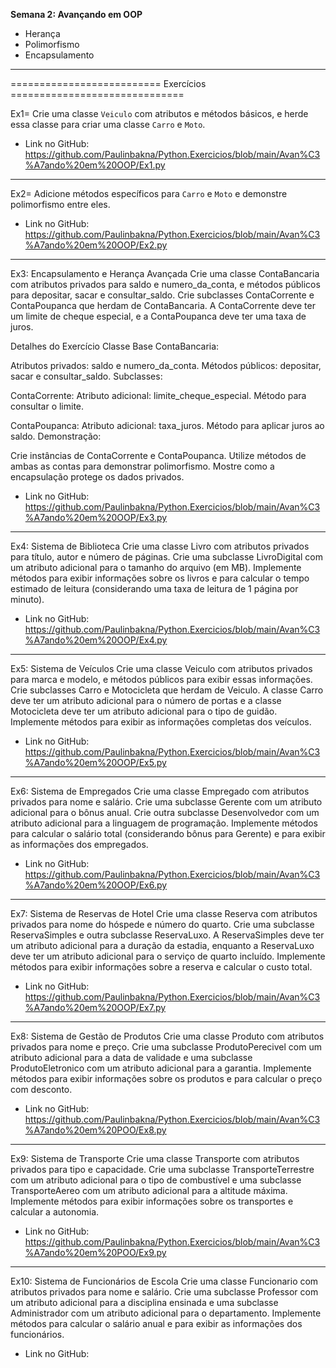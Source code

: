 **Semana 2: Avançando em OOP**

- Herança
- Polimorfismo
- Encapsulamento

---

========================== Exercícios ==============================

Ex1= Crie uma classe `Veiculo` com atributos e métodos básicos, e herde essa classe para criar uma classe `Carro` e `Moto`.

- Link no GitHub: https://github.com/Paulinbakna/Python.Exercicios/blob/main/Avan%C3%A7ando%20em%20OOP/Ex1.py

---

Ex2= Adicione métodos específicos para `Carro` e `Moto` e demonstre polimorfismo entre eles.

- Link no GitHub: https://github.com/Paulinbakna/Python.Exercicios/blob/main/Avan%C3%A7ando%20em%20OOP/Ex2.py

---

Ex3: Encapsulamento e Herança Avançada
Crie uma classe ContaBancaria com atributos privados para saldo e numero_da_conta, e métodos públicos para depositar, sacar e consultar_saldo. Crie subclasses ContaCorrente e ContaPoupanca que herdam de ContaBancaria. A ContaCorrente deve ter um limite de cheque especial, e a ContaPoupanca deve ter uma taxa de juros.

Detalhes do Exercício
Classe Base ContaBancaria:

Atributos privados: saldo e numero_da_conta.
Métodos públicos: depositar, sacar e consultar_saldo.
Subclasses:

ContaCorrente:
Atributo adicional: limite_cheque_especial.
Método para consultar o limite.

ContaPoupanca:
Atributo adicional: taxa_juros.
Método para aplicar juros ao saldo.
Demonstração:

Crie instâncias de ContaCorrente e ContaPoupanca.
Utilize métodos de ambas as contas para demonstrar polimorfismo.
Mostre como a encapsulação protege os dados privados.

- Link no GitHub: https://github.com/Paulinbakna/Python.Exercicios/blob/main/Avan%C3%A7ando%20em%20OOP/Ex3.py

---

Ex4: Sistema de Biblioteca
Crie uma classe Livro com atributos privados para título, autor e número de páginas. 
Crie uma subclasse LivroDigital com um atributo adicional para o tamanho do arquivo (em MB). Implemente métodos para exibir informações sobre os livros e para calcular o tempo estimado de leitura (considerando uma taxa de leitura de 1 página por minuto).

- Link no GitHub: https://github.com/Paulinbakna/Python.Exercicios/blob/main/Avan%C3%A7ando%20em%20OOP/Ex4.py

---

Ex5: Sistema de Veículos
Crie uma classe Veiculo com atributos privados para marca e modelo, e métodos públicos para exibir essas informações. 
Crie subclasses Carro e Motocicleta que herdam de Veiculo. 
A classe Carro deve ter um atributo adicional para o número de portas e a classe Motocicleta deve ter um atributo adicional para o tipo de guidão. 
Implemente métodos para exibir as informações completas dos veículos.

- Link no GitHub: https://github.com/Paulinbakna/Python.Exercicios/blob/main/Avan%C3%A7ando%20em%20OOP/Ex5.py

---

Ex6: Sistema de Empregados
Crie uma classe Empregado com atributos privados para nome e salário. 
Crie uma subclasse Gerente com um atributo adicional para o bônus anual. 
Crie outra subclasse Desenvolvedor com um atributo adicional para a linguagem de programação. 
Implemente métodos para calcular o salário total (considerando bônus para Gerente) e para exibir as informações dos empregados.

- Link no GitHub: https://github.com/Paulinbakna/Python.Exercicios/blob/main/Avan%C3%A7ando%20em%20OOP/Ex6.py

---

Ex7: Sistema de Reservas de Hotel
Crie uma classe Reserva com atributos privados para nome do hóspede e número do quarto. 
Crie uma subclasse ReservaSimples e outra subclasse ReservaLuxo. 
A ReservaSimples deve ter um atributo adicional para a duração da estadia, enquanto a ReservaLuxo deve ter um atributo adicional para o serviço de quarto incluído. Implemente métodos para exibir informações sobre a reserva e calcular o custo total.

- Link no GitHub: https://github.com/Paulinbakna/Python.Exercicios/blob/main/Avan%C3%A7ando%20em%20OOP/Ex7.py

---

Ex8: Sistema de Gestão de Produtos
Crie uma classe Produto com atributos privados para nome e preço. 
Crie uma subclasse ProdutoPerecivel com um atributo adicional para a data de validade e uma subclasse ProdutoEletronico com um atributo adicional para a garantia. 
Implemente métodos para exibir informações sobre os produtos e para calcular o preço com desconto.

- Link no GitHub: https://github.com/Paulinbakna/Python.Exercicios/blob/main/Avan%C3%A7ando%20em%20POO/Ex8.py

---
 
Ex9: Sistema de Transporte
Crie uma classe Transporte com atributos privados para tipo e capacidade. 
Crie uma subclasse TransporteTerrestre com um atributo adicional para o tipo de combustível e uma subclasse TransporteAereo com um atributo adicional para a altitude máxima. 
Implemente métodos para exibir informações sobre os transportes e calcular a autonomia.

- Link no GitHub: https://github.com/Paulinbakna/Python.Exercicios/blob/main/Avan%C3%A7ando%20em%20POO/Ex9.py

---

Ex10: Sistema de Funcionários de Escola
Crie uma classe Funcionario com atributos privados para nome e salário. 
Crie uma subclasse Professor com um atributo adicional para a disciplina ensinada e uma subclasse Administrador com um atributo adicional para o departamento. 
Implemente métodos para calcular o salário anual e para exibir as informações dos funcionários.

- Link no GitHub: 
